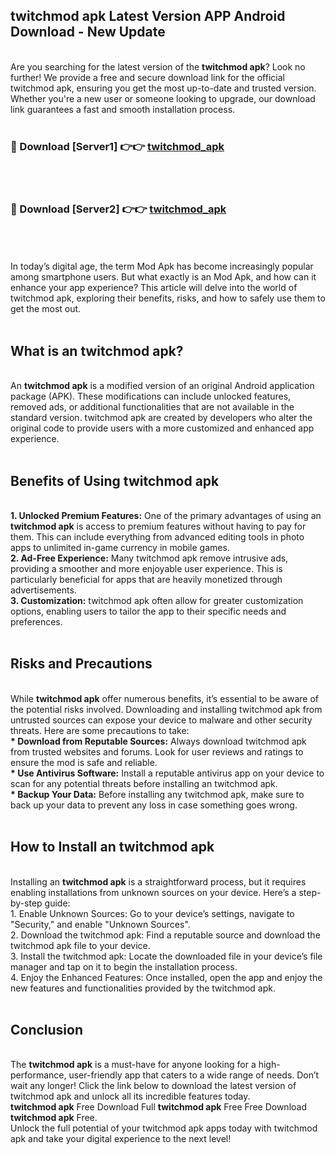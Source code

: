 ## twitchmod apk Latest Version APP Android Download - New Update
<br>
Are you searching for the latest version of the <strong>twitchmod apk</strong>? Look no further! We provide a free and secure download link for the official twitchmod apk, ensuring you get the most up-to-date and trusted version. Whether you're a new user or someone looking to upgrade, our download link guarantees a fast and smooth installation process.
<br>
<br>
<h3>🔴 Download [Server1] 👉👉 <a href="https://modyolo.store/twitchmod+apk">twitchmod_apk</a></h3><br>
<br>
<h3>🔴 Download [Server2] 👉👉 <a href="https://modyolo.store/twitchmod+apk">twitchmod_apk</a></h3><br>
<br>
<br>
In today’s digital age, the term Mod Apk has become increasingly popular among smartphone users. But what exactly is an Mod Apk, and how can it enhance your app experience? This article will delve into the world of twitchmod apk, exploring their benefits, risks, and how to safely use them to get the most out.
<br>
<br>
<h2>What is an twitchmod apk?</h2>
<br>
An <strong>twitchmod apk</strong> is a modified version of an original Android application package (APK). These modifications can include unlocked features, removed ads, or additional functionalities that are not available in the standard version. twitchmod apk are created by developers who alter the original code to provide users with a more customized and enhanced app experience.
<br>
<br>
<h2>Benefits of Using twitchmod apk</h2>
<br>
<strong> 1. Unlocked Premium Features:</strong> One of the primary advantages of using an <strong>twitchmod apk</strong> is access to premium features without having to pay for them. This can include everything from advanced editing tools in photo apps to unlimited in-game currency in mobile games.
<br>
<strong> 2. Ad-Free Experience:</strong> Many twitchmod apk remove intrusive ads, providing a smoother and more enjoyable user experience. This is particularly beneficial for apps that are heavily monetized through advertisements.
<br>
<strong> 3. Customization:</strong> twitchmod apk often allow for greater customization options, enabling users to tailor the app to their specific needs and preferences.
<br>
<br>
<h2>Risks and Precautions</h2>
<br>
While <strong>twitchmod apk</strong> offer numerous benefits, it’s essential to be aware of the potential risks involved. Downloading and installing twitchmod apk from untrusted sources can expose your device to malware and other security threats. Here are some precautions to take:
<br>
<strong> * Download from Reputable Sources:</strong> Always download twitchmod apk from trusted websites and forums. Look for user reviews and ratings to ensure the mod is safe and reliable.
<br>
<strong> * Use Antivirus Software:</strong> Install a reputable antivirus app on your device to scan for any potential threats before installing an twitchmod apk.
<br>
<strong> * Backup Your Data:</strong> Before installing any twitchmod apk, make sure to back up your data to prevent any loss in case something goes wrong.
<br>
<br>
<h2>How to Install an twitchmod apk</h2>
<br>
Installing an <strong>twitchmod apk</strong> is a straightforward process, but it requires enabling installations from unknown sources on your device. Here’s a step-by-step guide:
<br>
 1. Enable Unknown Sources: Go to your device’s settings, navigate to "Security," and enable "Unknown Sources".
<br>
 2. Download the twitchmod apk: Find a reputable source and download the twitchmod apk file to your device.
<br>
 3. Install the twitchmod apk: Locate the downloaded file in your device’s file manager and tap on it to begin the installation process.
<br>
 4. Enjoy the Enhanced Features: Once installed, open the app and enjoy the new features and functionalities provided by the twitchmod apk.
<br>
<br>
<h2><strong>Conclusion</strong></h2>
<br>
The <strong>twitchmod apk</strong> is a must-have for anyone looking for a high-performance, user-friendly app that caters to a wide range of needs. Don’t wait any longer! Click the link below to download the latest version of twitchmod apk and unlock all its incredible features today.
<br>
<strong>twitchmod apk</strong> Free Download Full <strong>twitchmod apk</strong> Free Free Download <strong>twitchmod apk</strong> Free.
<br>
Unlock the full potential of your twitchmod apk apps today with twitchmod apk and take your digital experience to the next level!